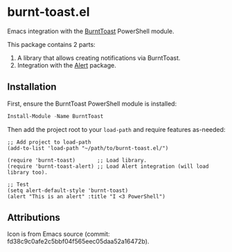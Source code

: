 # burnt-toast.el
Emacs integration with the [BurntToast](https://github.com/Windos/BurntToast) PowerShell module.

This package contains 2 parts:

1. A library that allows creating notifications via BurntToast.
2. Integration with the [Alert](https://github.com/jwiegley/alert) package.

## Installation

First, ensure the BurntToast PowerShell module is installed:

```powershell
Install-Module -Name BurntToast
```

Then add the project root to your `load-path` and require features as-needed:

```elisp
;; Add project to load-path
(add-to-list 'load-path "~/path/to/burnt-toast.el/")

(require 'burnt-toast)       ;; Load library.
(require 'burnt-toast-alert) ;; Load Alert integration (will load library too).

;; Test
(setq alert-default-style 'burnt-toast)
(alert "This is an alert" :title "I <3 PowerShell")
```

## Attributions

Icon is from Emacs source (commit: fd38c9c0afe2c5bbf04f565eec05daa52a16472b).
